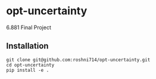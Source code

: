 # opt-uncertainty
6.881 Final Project

## Installation

```
git clone git@github.com:roshni714/opt-uncertainty.git
cd opt-uncertainty
pip install -e .
```
